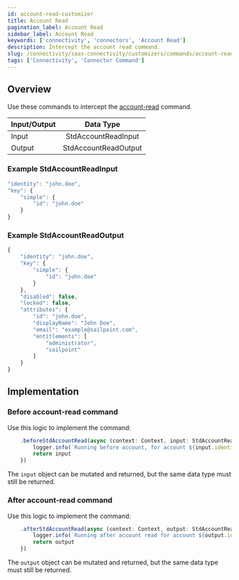 ```yaml
---
id: account-read-customizer
title: Account Read
pagination_label: Account Read
sidebar_label: Account Read
keywords: ['connectivity', 'connectors', 'Account Read']
description: Intercept the account read command.
slug: /connectivity/saas-connectivity/customizers/commands/account-read
tags: ['Connectivity', 'Connector Command']
---
```


## Overview

Use these commands to intercept the [account-read](../../commands/account-read) command.


| Input/Output |      Data Type       |
| :----------- | :------------------: |
| Input        | StdAccountReadInput  |
| Output       | StdAccountReadOutput |

### Example StdAccountReadInput

```javascript
"identity": "john.doe",
"key": {
    "simple": {
        "id": "john.doe"
    }
}
```

### Example StdAccountReadOutput

```javascript
{
    "identity": "john.doe",
    "key": {
        "simple": {
            "id": "john.doe"
        }
    },
    "disabled": false,
    "locked": false,
    "attributes": {
        "id": "john.doe",
        "displayName": "John Doe",
        "email": "example@sailpoint.com",
        "entitlements": [
            "administrator",
            "sailpoint"
        ]
    }
}
```
## Implementation


### Before account-read command

Use this logic to implement the command: 

```javascript
    .beforeStdAccountRead(async (context: Context, input: StdAccountReadInput) => {
        logger.info(`Running before account, for account ${input.identity}`)
        return input
    })
```
The `input` object can be mutated and returned, but the same data type must still be returned.

### After account-read command

Use this logic to implement the command: 

```javascript
    .afterStdAccountRead(async (context: Context, output: StdAccountReadOutput) => {
        logger.info(`Running after account read for account ${output.identity}`)
        return output
    })
```
The `output` object can be mutated and returned, but the same data type must still be returned.